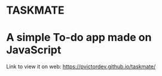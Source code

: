 # TASKMATE
# A simple To-do app made on JavaScript
Link to view it on web:  https://pvictordev.github.io/taskmate/
